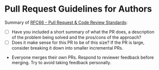 # Pull Request Guidelines for Authors

Summary of [RFC66 - Pull Request & Code Review Standards](https://safetyculture.atlassian.net/wiki/spaces/ENG/pages/2881716914/RFC66+Pull+Request+Code+Review+Standards):

<!-- Go over all the following points, and put an `x` in the boxes that are true -->
- [ ] Have you included a short summary of what the PR does, a description of the problem being solved and the pros/cons of the approach?
- [ ] Does it make sense for this PR to be of this size? If the PR is large, consider breaking it down into smaller incremental PRs.
- Everyone merges their own PRs. Respond to reviewer feedback before merging. Try to avoid taking feedback personally.
